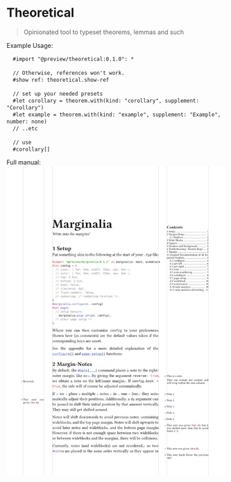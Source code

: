 # Theoretical

> Opinionated tool to typeset theorems, lemmas and such

Example Usage:
```typ
  #import "@preview/theoretical:0.1.0": *

  // Otherwise, references won't work.
  #show ref: theoretical.show-ref

  // set up your needed presets
  #let corollary = theorem.with(kind: "corollary", supplement: "Corollary")
  #let example = theorem.with(kind: "example", supplement: "Example", number: none)
  // ..etc

  // use
  #corollary[]
```

Full manual:
[![first page of the documentation](https://github.com/nleanba/typst-marginalia/raw/refs/heads/main/preview.svg)](https://github.com/nleanba/typst-marginalia/blob/main/main.pdf)